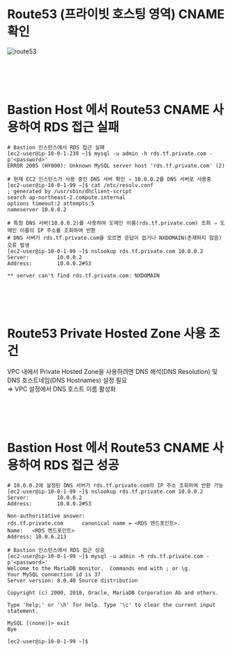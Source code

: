 # Route53 (프라이빗 호스팅 영역) CNAME 확인
![route53](https://github.com/user-attachments/assets/e8726aa9-2af4-42e1-83de-06e408d8eea8)

<br>
<br>
<br>

# Bastion Host 에서 Route53 CNAME 사용하여 RDS 접근 실패

```
# Bastion 인스턴스에서 RDS 접근 실패
[ec2-user@ip-10-0-1-230 ~]$ mysql -u admin -h rds.tf.private.com -p'<password>'
ERROR 2005 (HY000): Unknown MySQL server host 'rds.tf.private.com' (2)

# 현재 EC2 인스턴스가 사용 중인 DNS 서버 확인 ⇒ 10.0.0.2를 DNS 서버로 사용중
[ec2-user@ip-10-0-1-99 ~]$ cat /etc/resolv.conf
; generated by /usr/sbin/dhclient-script
search ap-northeast-2.compute.internal
options timeout:2 attempts:5
nameserver 10.0.0.2

# 특정 DNS 서버(10.0.0.2)를 사용하여 도메인 이름(rds.tf.private.com) 조회 ⇒ 도메인 이름의 IP 주소를 조회하여 반환
# DNS 서버가 rds.tf.private.com을 모르면 응답이 없거나 NXDOMAIN(존재하지 않음) 오류 발생
[ec2-user@ip-10-0-1-99 ~]$ nslookup rds.tf.private.com 10.0.0.2
Server:         10.0.0.2
Address:        10.0.0.2#53

** server can't find rds.tf.private.com: NXDOMAIN
```

<br>
<br>
<br>

# Route53 Private Hosted Zone 사용 조건
VPC 내에서 Private Hosted Zone을 사용하려면 DNS 해석(DNS Resolution) 및 DNS 호스트네임(DNS Hostnames) 설정 필요 <br>
⇒ VPC 설정에서 DNS 호스트 이름 활성화

<br>
<br>
<br>

# Bastion Host 에서 Route53 CNAME 사용하여 RDS 접근 성공

```
# 10.0.0.2에 설정된 DNS 서버가 rds.tf.private.com의 IP 주소 조회하여 반환 가능
[ec2-user@ip-10-0-1-99 ~]$ nslookup rds.tf.private.com 10.0.0.2
Server:         10.0.0.2
Address:        10.0.0.2#53

Non-authoritative answer:
rds.tf.private.com      canonical name = <RDS 엔드포인트>.
Name:   <RDS 엔드포인트>
Address: 10.0.6.213

# Bastion 인스턴스에서 RDS 접근 성공
[ec2-user@ip-10-0-1-99 ~]$ mysql -u admin -h rds.tf.private.com -p'<password>'
Welcome to the MariaDB monitor.  Commands end with ; or \g.
Your MySQL connection id is 37
Server version: 8.0.40 Source distribution

Copyright (c) 2000, 2018, Oracle, MariaDB Corporation Ab and others.

Type 'help;' or '\h' for help. Type '\c' to clear the current input statement.

MySQL [(none)]> exit
Bye

[ec2-user@ip-10-0-1-99 ~]$
```

<br>
<br>
<br>

